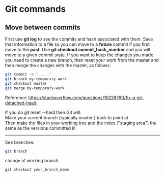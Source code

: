# Git commands
## Move between commits
First use **git log** to see the commits and hash associated with them.
Save that information to a file so you can move to a **future** commit if you first move to the **past**.
Use **git checkout commit_hash_number** and you will move to a given commit state.
If you want to keep the changes you made you need to create a new branch, then reset your work from the master and then merge the changes with the master, as follows:  
```bash
git commit -m "....."
git branch my-temporary-work
git checkout master
git merge my-temporary-work
```  
Reference: https://stackoverflow.com/questions/10228760/fix-a-git-detached-head  

If you do git reset --hard <SOME-COMMIT> then Git will:  
Make your current branch (typically master ) back to point at <SOME-COMMIT> .  
Then make the files in your working tree and the index ("staging area") the same as the versions committed in <SOME-COMMIT>  


__________________________


See branches:
```bash
git branch
```
change of working branch
```
git checkout your_branch_name

```
